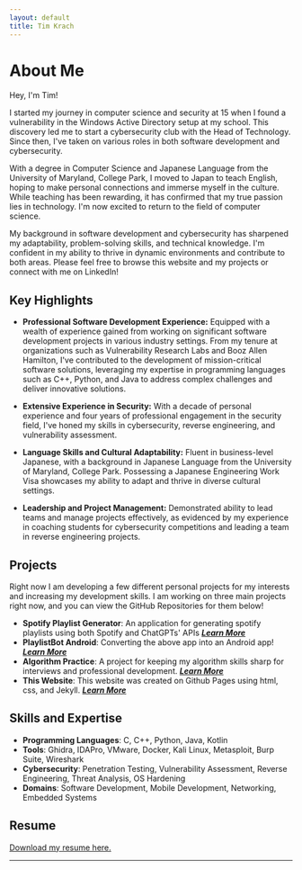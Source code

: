 ```yaml
---
layout: default
title: Tim Krach
---
```


# About Me

Hey, I'm Tim!

I started my journey in computer science and security at 15 when I found a vulnerability in the Windows Active Directory setup at my school. This discovery led me to start a cybersecurity club with the Head of Technology. Since then, I've taken on various roles in both software development and cybersecurity.

With a degree in Computer Science and Japanese Language from the University of Maryland, College Park, I moved to Japan to teach English, hoping to make personal connections and immerse myself in the culture. While teaching has been rewarding, it has confirmed that my true passion lies in technology. I'm now excited to return to the field of computer science.

My background in software development and cybersecurity has sharpened my adaptability, problem-solving skills, and technical knowledge. I'm confident in my ability to thrive in dynamic environments and contribute to both areas. Please feel free to browse this website and my projects or connect with me on LinkedIn!

## Key Highlights
- **Professional Software Development Experience:** Equipped with a wealth of experience gained from working on significant software development projects in various industry settings. From my tenure at organizations such as Vulnerability Research Labs and Booz Allen Hamilton, I've contributed to the development of mission-critical software solutions, leveraging my expertise in programming languages such as C++, Python, and Java to address complex challenges and deliver innovative solutions.
  
- **Extensive Experience in Security:** With a decade of personal experience and four years of professional engagement in the security field, I've honed my skills in cybersecurity, reverse engineering, and vulnerability assessment.
  
- **Language Skills and Cultural Adaptability:** Fluent in business-level Japanese, with a background in Japanese Language from the University of Maryland, College Park. Possessing a Japanese Engineering Work Visa showcases my ability to adapt and thrive in diverse cultural settings.
  
- **Leadership and Project Management:** Demonstrated ability to lead teams and manage projects effectively, as evidenced by my experience in coaching students for cybersecurity competitions and leading a team in reverse engineering projects.
  
## Projects
Right now I am developing a few different personal projects for my interests and increasing my development skills. I am working on three main projects right now, and you can view the GitHub Repositories for them below!
- **Spotify Playlist Generator**: An application for generating spotify playlists using both Spotify and ChatGPTs' APIs ***[Learn More](https://github.com/tkrach/SpotifyRecommendations)***
- **PlaylistBot Android**: Converting the above app into an Android app! ***[Learn More](https://github.com/tkrach/PlaylistBot)***
- **Algorithm Practice**: A project for keeping my algorithm skills sharp for interviews and professional development. ***[Learn More](https://github.com/tkrach/codingPractice)***
- **This Website**: This website was created on Github Pages using html, css, and Jekyll. ***[Learn More](https://github.com/tkrach/tkrach.github.io)***


## Skills and Expertise
- **Programming Languages**: C, C++, Python, Java, Kotlin
- **Tools**: Ghidra, IDAPro, VMware, Docker, Kali Linux, Metasploit, Burp Suite, Wireshark
- **Cybersecurity**: Penetration Testing, Vulnerability Assessment, Reverse Engineering, Threat Analysis, OS Hardening
- **Domains**: Software Development, Mobile Development, Networking, Embedded Systems

## Resume
[Download my resume here.](https://github.com/tkrach/tkrach.github.io/raw/main/resume/TimKrachResume.pdf)

---
